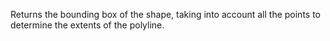Returns the bounding box of the shape, taking into account all the points to determine the extents of the polyline.
